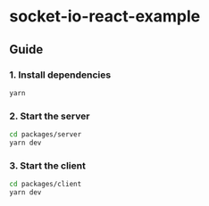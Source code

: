 # socket-io-react-example

## Guide

### 1. Install dependencies

```bash
yarn
```

### 2. Start the server

```bash
cd packages/server
yarn dev
```

### 3. Start the client

```bash
cd packages/client
yarn dev
```
